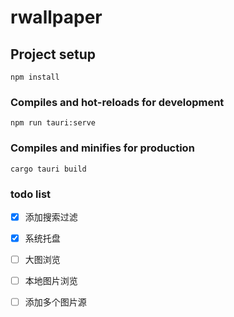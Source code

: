 # rwallpaper

## Project setup

```
npm install
```

### Compiles and hot-reloads for development

```
npm run tauri:serve
```

### Compiles and minifies for production

```
cargo tauri build
```

### todo list

- [x] 添加搜索过滤

- [x] 系统托盘

- [ ] 大图浏览

- [ ] 本地图片浏览

- [ ] 添加多个图片源
